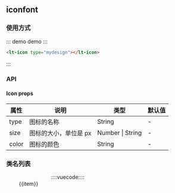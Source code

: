 ## iconfont

### 使用方式

::: demo demo :::

```html
<lt-icon type="mydesign"></lt-icon>
```

:::

### API

#### Icon props

| 属性  | 说明                  | 类型             | 默认值 |
| ----- | --------------------- | ---------------- | ------ |
| type  | 图标的名称            | String           | -      |
| size  | 图标的大小，单位是 px | Number \| String | -      |
| color | 图标的颜色            | String           | -      |

### 类名列表

<div class="iconlist-md-wrap">
  <div v-for="item in iconlist" class="iconfont-md-content">
    <lt-icon :type="item" class="iconfont-md-show"></lt-icon>
    <div class="iconfont-md-title">{{item}}</div>
  </div>
</div>

::::vuecode::::

<script>
export default {
  data() {
    return {
      iconlist: [
        'signout',
        'close',
        'mydesign',
        'recycle',
        'mybuy',
        'mylike',
        'mytemplate',
        'wenhao',
        'qq',
        'weixin',
        'chevron-up',
        'chevron-down',
        'chevron-left',
        'chevron-right',
        'information-circled',
        'close-circled',
        'checkmark',
        'checkmark-circled',
        'ios-arrow-up',
        'ios-arrow-down',
        'ios-arrow-left',
        'ios-arrow-right',
        'ios-arrow-forward',
        'ios-arrow-back',
        'ios-checkmark-outline',
        'ios-checkmark-empty',
        'ios-checkmark',
        'android-close',
        'ios-close-outline',
        'ios-close-empty',
        'ios-close',
        'trash-a',
        'trash-b',
        'load-a',
        'load-b',
        'load-c',
        'load-d',
        'log-in',
        'log-out',
        'ios-arrow-thin-up',
        'ios-arrow-thin-down',
        'ios-arrow-thin-left',
        'ios-arrow-thin-right',
        'ios-plus',
        'ios-plus-empty',
        'ios-plus-outline',
        'ios-minus',
        'ios-minus-empty',
        'ios-minus-outline',
        'information',
        'ios-information',
        'ios-information-empty',
        'ios-information-outline',
        'help',
        'help-circled',
        'ios-help',
        'ios-help-outline',
        'ios-help-empty',
        'search',
        'ios-search',
        'ios-search-strong',
        'android-search',
        'maximize'
      ]
    }
  }
}
</script>
<style>
.iconfont-md-content {
  width: 100px;
  height: 120px;
  float: left;
  text-align: center;
  margin: 10px;
}
.iconfont-md-show {
  font-size: 30px !important;
  width: 100%;
  display: block;
  margin-bottom: 8px;
}
.iconfont-md-code {
  margin-top: 10px;
}
</style>
